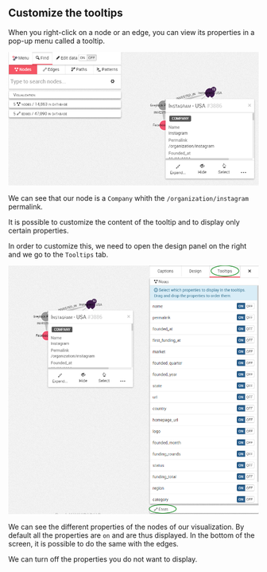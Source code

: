 ## Customize the tooltips

When you right-click on a node or an edge, you can view its properties in a pop-up menu called a tooltip.

![](TooltipPix.png)

We can see that our node is a ```Company``` whith the  ```/organization/instagram``` permalink.

It is possible to customize the content of the tooltip and to display only certain properties.

In order to customize this, we need to open the design panel on the right and we go to the ```Tooltips``` tab.

![](TooltipCustomize.png)

 We can see the different properties of the nodes of our visualization. By default all the properties are ```on``` and are thus displayed. In the bottom of the screen, it is possible to do the same with the edges.

We can turn off the properties you do not want to display. 

